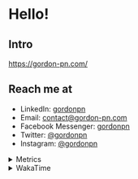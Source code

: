 # Hello!

## Intro

<https://gordon-pn.com/>

## Reach me at

- LinkedIn: [gordonpn](https://www.linkedin.com/in/gordonpn/)
- Email: [contact@gordon-pn.com](mailto:contact@gordon-pn.com)
- Facebook Messenger: [gordonpn](https://www.messenger.com/t/Gordonpn)
- Twitter: [@gordonpn](https://twitter.com/Gordonpn)
- Instagram: [@gordonpn](https://www.instagram.com/gordonpn/)

<details>
  <summary>Metrics</summary>

  <img align="center" src="https://github.com/gordonpn/gordonpn/blob/master/github-metrics.svg" alt="GitHub Metrics">

</details>

<details>
  <summary>WakaTime</summary>

  <!--START_SECTION:waka-->
📊 **This Week I Spent My Time On** 

```text
💬 Programming Languages: 
Other                    14 hrs 44 mins      █████████████░░░░░░░░░░░░   50.61 % 
TypeScript               3 hrs 44 mins       ███░░░░░░░░░░░░░░░░░░░░░░   12.82 % 
Java                     3 hrs 16 mins       ███░░░░░░░░░░░░░░░░░░░░░░   11.26 % 
Brazil Dependency Config 3 hrs 16 mins       ███░░░░░░░░░░░░░░░░░░░░░░   11.25 % 
XML                      2 hrs 35 mins       ██░░░░░░░░░░░░░░░░░░░░░░░   08.91 % 

🔥 Editors: 
Chrome                   15 hrs 26 mins      █████████████░░░░░░░░░░░░   53.00 % 
Slack                    4 hrs 56 mins       ████░░░░░░░░░░░░░░░░░░░░░   16.98 % 
iTerm2                   3 hrs 53 mins       ███░░░░░░░░░░░░░░░░░░░░░░   13.37 % 
IntelliJ IDEA            2 hrs 14 mins       ██░░░░░░░░░░░░░░░░░░░░░░░   07.67 % 
VS Code                  49 mins             █░░░░░░░░░░░░░░░░░░░░░░░░   02.83 % 
```


 Last Updated on 18/04/2025 16:27:35 UTC
<!--END_SECTION:waka-->
</details>

